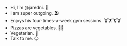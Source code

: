 - Hi, I’m @jaredni. 👋 
- I am super outgoing. 🏖️ 
- Enjoys his four-times-a-week gym sessions. 🏋️🏋️🏋️🏋️ 
- Pizzas are vegetables. 🍕🥦 
- Vegetarian. 🥦
- Talk to me. 😉

<!---
jaredni/jaredni is a ✨ special ✨ repository because its `README.md` (this file) appears on your GitHub profile.
You can click the Preview link to take a look at your changes.
--->
